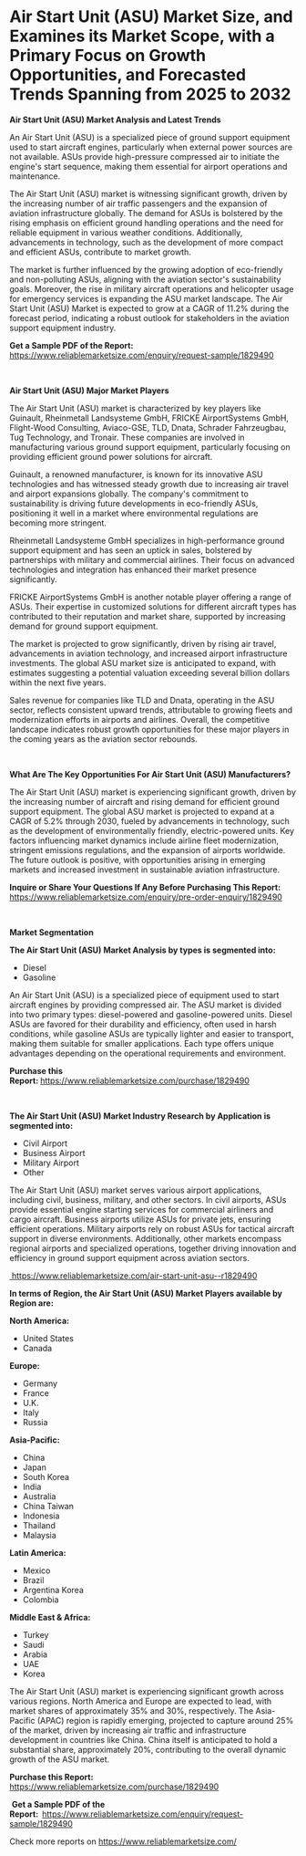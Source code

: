 <p><h1>Air Start Unit (ASU) Market Size, and Examines its Market Scope, with a Primary Focus on Growth Opportunities, and Forecasted Trends Spanning from 2025 to 2032</h1></p><p><strong>Air Start Unit (ASU) Market Analysis and Latest Trends</strong></p>
<p><p>An Air Start Unit (ASU) is a specialized piece of ground support equipment used to start aircraft engines, particularly when external power sources are not available. ASUs provide high-pressure compressed air to initiate the engine's start sequence, making them essential for airport operations and maintenance.</p><p>The Air Start Unit (ASU) market is witnessing significant growth, driven by the increasing number of air traffic passengers and the expansion of aviation infrastructure globally. The demand for ASUs is bolstered by the rising emphasis on efficient ground handling operations and the need for reliable equipment in various weather conditions. Additionally, advancements in technology, such as the development of more compact and efficient ASUs, contribute to market growth. </p><p>The market is further influenced by the growing adoption of eco-friendly and non-polluting ASUs, aligning with the aviation sector's sustainability goals. Moreover, the rise in military aircraft operations and helicopter usage for emergency services is expanding the ASU market landscape. The Air Start Unit (ASU) Market is expected to grow at a CAGR of 11.2% during the forecast period, indicating a robust outlook for stakeholders in the aviation support equipment industry.</p></p>
<p><strong>Get a Sample PDF of the Report:&nbsp;</strong> <a href="https://www.reliablemarketsize.com/enquiry/request-sample/1829490?utm_campaign=1131&utm_medium=2&utm_source=Github&utm_content=ia&utm_term=28022025&utm_id=air-start-unit-asu">https://www.reliablemarketsize.com/enquiry/request-sample/1829490</a></p>
<p>&nbsp;</p>
<p><strong>Air Start Unit (ASU) Major Market Players</strong></p>
<p><p>The Air Start Unit (ASU) market is characterized by key players like Guinault, Rheinmetall Landsysteme GmbH, FRICKE AirportSystems GmbH, Flight-Wood Consulting, Aviaco-GSE, TLD, Dnata, Schrader Fahrzeugbau, Tug Technology, and Tronair. These companies are involved in manufacturing various ground support equipment, particularly focusing on providing efficient ground power solutions for aircraft.</p><p>Guinault, a renowned manufacturer, is known for its innovative ASU technologies and has witnessed steady growth due to increasing air travel and airport expansions globally. The company's commitment to sustainability is driving future developments in eco-friendly ASUs, positioning it well in a market where environmental regulations are becoming more stringent.</p><p>Rheinmetall Landsysteme GmbH specializes in high-performance ground support equipment and has seen an uptick in sales, bolstered by partnerships with military and commercial airlines. Their focus on advanced technologies and integration has enhanced their market presence significantly.</p><p>FRICKE AirportSystems GmbH is another notable player offering a range of ASUs. Their expertise in customized solutions for different aircraft types has contributed to their reputation and market share, supported by increasing demand for ground support equipment.</p><p>The market is projected to grow significantly, driven by rising air travel, advancements in aviation technology, and increased airport infrastructure investments. The global ASU market size is anticipated to expand, with estimates suggesting a potential valuation exceeding several billion dollars within the next five years.</p><p>Sales revenue for companies like TLD and Dnata, operating in the ASU sector, reflects consistent upward trends, attributable to growing fleets and modernization efforts in airports and airlines. Overall, the competitive landscape indicates robust growth opportunities for these major players in the coming years as the aviation sector rebounds.</p></p>
<p>&nbsp;</p>
<p><strong>What Are The Key Opportunities For Air Start Unit (ASU) Manufacturers?</strong></p>
<p><p>The Air Start Unit (ASU) market is experiencing significant growth, driven by the increasing number of aircraft and rising demand for efficient ground support equipment. The global ASU market is projected to expand at a CAGR of 5.2% through 2030, fueled by advancements in technology, such as the development of environmentally friendly, electric-powered units. Key factors influencing market dynamics include airline fleet modernization, stringent emissions regulations, and the expansion of airports worldwide. The future outlook is positive, with opportunities arising in emerging markets and increased investment in sustainable aviation infrastructure.</p></p>
<p><strong>Inquire or Share Your Questions If Any Before Purchasing This Report:</strong> <a href="https://www.reliablemarketsize.com/enquiry/pre-order-enquiry/1829490?utm_campaign=1131&utm_medium=2&utm_source=Github&utm_content=ia&utm_term=28022025&utm_id=air-start-unit-asu">https://www.reliablemarketsize.com/enquiry/pre-order-enquiry/1829490</a></p>
<p>&nbsp;</p>
<p><strong>Market Segmentation</strong></p>
<p><strong>The Air Start Unit (ASU) Market Analysis by types is segmented into:</strong></p>
<p><ul><li>Diesel</li><li>Gasoline</li></ul></p>
<p><p>An Air Start Unit (ASU) is a specialized piece of equipment used to start aircraft engines by providing compressed air. The ASU market is divided into two primary types: diesel-powered and gasoline-powered units. Diesel ASUs are favored for their durability and efficiency, often used in harsh conditions, while gasoline ASUs are typically lighter and easier to transport, making them suitable for smaller applications. Each type offers unique advantages depending on the operational requirements and environment.</p></p>
<p><strong>Purchase this Report:&nbsp;</strong><a href="https://www.reliablemarketsize.com/purchase/1829490?utm_campaign=1131&utm_medium=2&utm_source=Github&utm_content=ia&utm_term=28022025&utm_id=air-start-unit-asu">https://www.reliablemarketsize.com/purchase/1829490</a></p>
<p>&nbsp;</p>
<p><strong>The Air Start Unit (ASU) Market Industry Research by Application is segmented into:</strong></p>
<p><ul><li>Civil Airport</li><li>Business Airport</li><li>Military Airport</li><li>Other</li></ul></p>
<p><p>The Air Start Unit (ASU) market serves various airport applications, including civil, business, military, and other sectors. In civil airports, ASUs provide essential engine starting services for commercial airliners and cargo aircraft. Business airports utilize ASUs for private jets, ensuring efficient operations. Military airports rely on robust ASUs for tactical aircraft support in diverse environments. Additionally, other markets encompass regional airports and specialized operations, together driving innovation and efficiency in ground support equipment across aviation sectors.</p></p>
<p><a href="https://www.reliablemarketsize.com/air-start-unit-asu--r1829490?utm_campaign=1131&utm_medium=2&utm_source=Github&utm_content=ia&utm_term=28022025&utm_id=air-start-unit-asu">&nbsp;https://www.reliablemarketsize.com/air-start-unit-asu--r1829490</a></p>
<p><strong>In terms of Region, the Air Start Unit (ASU) Market Players available by Region are:</strong></p>
<p>
    <p> <strong> North America: </strong>
        <ul>
            <li>United States</li>
            <li>Canada</li>
        </ul>
        </p> 
    <p> <strong> Europe: </strong>
        <ul>
            <li>Germany</li>
            <li>France</li>
            <li>U.K.</li>
            <li>Italy</li>
            <li>Russia</li>
        </ul>
        </p> 
    <p> <strong> Asia-Pacific: </strong>
        <ul>
            <li>China</li>
            <li>Japan</li>
            <li>South Korea</li>
            <li>India</li>
            <li>Australia</li>
            <li>China Taiwan</li>
            <li>Indonesia</li>
            <li>Thailand</li>
            <li>Malaysia</li>
        </ul>
        </p> 
    <p> <strong> Latin America: </strong>
        <ul>
            <li>Mexico</li>
            <li>Brazil</li>
            <li>Argentina Korea</li>
            <li>Colombia</li>
        </ul>
        </p> 
    <p> <strong> Middle East & Africa: </strong>
        <ul>
            <li>Turkey</li>
            <li>Saudi</li>
            <li>Arabia</li>
            <li>UAE</li>
            <li>Korea</li>
        </ul>
    </p>
    </p>
<p><p>The Air Start Unit (ASU) market is experiencing significant growth across various regions. North America and Europe are expected to lead, with market shares of approximately 35% and 30%, respectively. The Asia-Pacific (APAC) region is rapidly emerging, projected to capture around 25% of the market, driven by increasing air traffic and infrastructure development in countries like China. China itself is anticipated to hold a substantial share, approximately 20%, contributing to the overall dynamic growth of the ASU market.</p></p>
<p><strong>Purchase this Report: </strong><a href="https://www.reliablemarketsize.com/purchase/1829490?utm_campaign=1131&utm_medium=2&utm_source=Github&utm_content=ia&utm_term=28022025&utm_id=air-start-unit-asu">https://www.reliablemarketsize.com/purchase/1829490</a></p>
<p>&nbsp;<strong>Get a Sample PDF of the Report:&nbsp;&nbsp;</strong><a href="https://www.reliablemarketsize.com/enquiry/request-sample/1829490?utm_campaign=1131&utm_medium=2&utm_source=Github&utm_content=ia&utm_term=28022025&utm_id=air-start-unit-asu">https://www.reliablemarketsize.com/enquiry/request-sample/1829490</a></p>
<p><strong></strong></p>
<p>Check more reports on <a href="https://www.reliablemarketsize.com/?utm_campaign=1131&utm_medium=2&utm_source=Github&utm_content=ia&utm_term=28022025&utm_id=air-start-unit-asu">https://www.reliablemarketsize.com/</a></p>